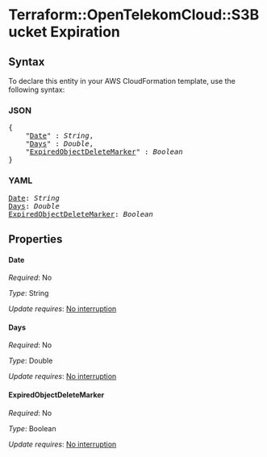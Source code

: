 # Terraform::OpenTelekomCloud::S3Bucket Expiration

## Syntax

To declare this entity in your AWS CloudFormation template, use the following syntax:

### JSON

<pre>
{
    "<a href="#date" title="Date">Date</a>" : <i>String</i>,
    "<a href="#days" title="Days">Days</a>" : <i>Double</i>,
    "<a href="#expiredobjectdeletemarker" title="ExpiredObjectDeleteMarker">ExpiredObjectDeleteMarker</a>" : <i>Boolean</i>
}
</pre>

### YAML

<pre>
<a href="#date" title="Date">Date</a>: <i>String</i>
<a href="#days" title="Days">Days</a>: <i>Double</i>
<a href="#expiredobjectdeletemarker" title="ExpiredObjectDeleteMarker">ExpiredObjectDeleteMarker</a>: <i>Boolean</i>
</pre>

## Properties

#### Date

_Required_: No

_Type_: String

_Update requires_: [No interruption](https://docs.aws.amazon.com/AWSCloudFormation/latest/UserGuide/using-cfn-updating-stacks-update-behaviors.html#update-no-interrupt)

#### Days

_Required_: No

_Type_: Double

_Update requires_: [No interruption](https://docs.aws.amazon.com/AWSCloudFormation/latest/UserGuide/using-cfn-updating-stacks-update-behaviors.html#update-no-interrupt)

#### ExpiredObjectDeleteMarker

_Required_: No

_Type_: Boolean

_Update requires_: [No interruption](https://docs.aws.amazon.com/AWSCloudFormation/latest/UserGuide/using-cfn-updating-stacks-update-behaviors.html#update-no-interrupt)

